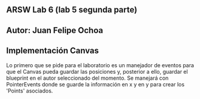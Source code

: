 ## ARSW Lab 6 (lab 5 segunda parte)
## Autor: Juan Felipe Ochoa

## Implementación Canvas
Lo primero que se pide para el laboratorio es un manejador de eventos para que el 
Canvas pueda guardar las posiciones y, posterior a ello, guardar el blueprint en el autor seleccionado del momento.
Se manejará con PointerEvents donde se guarde la información en x y en y para crear los 'Points' asociados.